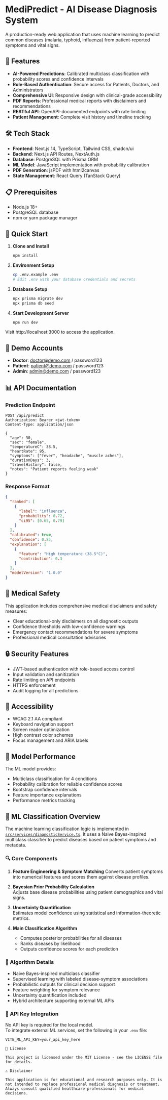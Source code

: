 # MediPredict - AI Disease Diagnosis System

A production-ready web application that uses machine learning to predict common diseases (malaria, typhoid, influenza) from patient-reported symptoms and vital signs.

## 🚀 Features

- **AI-Powered Predictions**: Calibrated multiclass classification with probability scores and confidence intervals
- **Role-Based Authentication**: Secure access for Patients, Doctors, and Administrators
- **Comprehensive UI**: Responsive design with clinical-grade accessibility
- **PDF Reports**: Professional medical reports with disclaimers and recommendations
- **RESTful API**: OpenAPI-documented endpoints with rate limiting
- **Patient Management**: Complete visit history and timeline tracking

## 🛠 Tech Stack

- **Frontend**: Next.js 14, TypeScript, Tailwind CSS, shadcn/ui
- **Backend**: Next.js API Routes, NextAuth.js
- **Database**: PostgreSQL with Prisma ORM
- **ML Model**: JavaScript implementation with probability calibration
- **PDF Generation**: jsPDF with html2canvas
- **State Management**: React Query (TanStack Query)

## 📋 Prerequisites

- Node.js 18+ 
- PostgreSQL database
- npm or yarn package manager

## 🚀 Quick Start

1. **Clone and Install**
   ```bash
   npm install
   ```

2. **Environment Setup**
   ```bash
   cp .env.example .env
   # Edit .env with your database credentials and secrets
   ```

3. **Database Setup**
   ```bash
   npx prisma migrate dev
   npx prisma db seed
   ```

4. **Start Development Server**
   ```bash
   npm run dev
   ```

Visit http://localhost:3000 to access the application.

## 🔐 Demo Accounts

- **Doctor**: doctor@demo.com / password123
- **Patient**: patient@demo.com / password123
- **Admin**: admin@demo.com / password123

## 📊 API Documentation

### Prediction Endpoint

```http
POST /api/predict
Authorization: Bearer <jwt-token>
Content-Type: application/json

{
  "age": 30,
  "sex": "female",
  "temperatureC": 38.5,
  "heartRate": 95,
  "symptoms": ["fever", "headache", "muscle aches"],
  "durationDays": 3,
  "travelHistory": false,
  "notes": "Patient reports feeling weak"
}
```

### Response Format

```json
{
  "ranked": [
    {
      "label": "influenza",
      "probability": 0.72,
      "ci95": [0.65, 0.79]
    }
  ],
  "calibrated": true,
  "confidence": 0.85,
  "explanation": [
    {
      "feature": "High temperature (38.5°C)",
      "contribution": 0.3
    }
  ],
  "modelVersion": "1.0.0"
}
```

## 🏥 Medical Safety

This application includes comprehensive medical disclaimers and safety measures:

- Clear educational-only disclaimers on all diagnostic outputs
- Confidence thresholds with low-confidence warnings
- Emergency contact recommendations for severe symptoms
- Professional medical consultation advisories

## 🔒 Security Features

- JWT-based authentication with role-based access control
- Input validation and sanitization
- Rate limiting on API endpoints
- HTTPS enforcement
- Audit logging for all predictions

## 📱 Accessibility

- WCAG 2.1 AA compliant
- Keyboard navigation support
- Screen reader optimization
- High contrast color schemes
- Focus management and ARIA labels

## 🎯 Model Performance

The ML model provides:
- Multiclass classification for 4 conditions
- Probability calibration for reliable confidence scores
- Bootstrap confidence intervals
- Feature importance explanations
- Performance metrics tracking

 ## 🧠 ML Classification Overview

The machine learning classification logic is implemented in [`src/services/diagnosticService.ts`](src/services/diagnosticService.ts). It uses a Naive Bayes-inspired multiclass classifier to predict diseases based on patient symptoms and metadata.

### 🔍 Core Components
  
1. **Feature Engineering & Symptom Matching** 
   Converts patient symptoms into numerical features and scores them against disease profiles.

2. **Bayesian Prior Probability Calculation**   
   Adjusts base disease probabilities using patient demographics and vital signs.

3. **Uncertainty Quantification**   
   Estimates model confidence using statistical and information-theoretic metrics.

4. **Main Classification Algorithm** 
   - Computes posterior probabilities for all diseases  
   - Ranks diseases by likelihood  
   - Outputs confidence scores for each prediction

### 🧪 Algorithm Details

- Naive Bayes-inspired multiclass classifier  
- Supervised learning with labeled disease-symptom associations  
- Probabilistic outputs for clinical decision support  
- Feature weighting for symptom relevance  
- Uncertainty quantification included  
- Hybrid architecture supporting external ML APIs

### 🔐 API Key Integration

No API key is required for the local model.  
To integrate external ML services, set the following in your `.env` file:

```env
VITE_ML_API_KEY=your_api_key_here

📄 License

This project is licensed under the MIT License - see the LICENSE file for details.

⚠️ Disclaimer

This application is for educational and research purposes only. It is not intended to replace professional medical diagnosis or treatment. Always consult qualified healthcare professionals for medical decisions.
